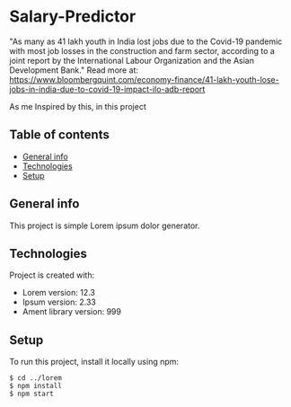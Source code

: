 # Salary-Predictor

"As many as 41 lakh youth in India lost jobs due to the Covid-19 pandemic with most job losses in the construction and farm sector, according to a joint report by the International Labour Organization and the Asian Development Bank."
Read more at: https://www.bloombergquint.com/economy-finance/41-lakh-youth-lose-jobs-in-india-due-to-covid-19-impact-ilo-adb-report

As me 
Inspired by this, in this project  
## Table of contents
* [General info](#general-info)
* [Technologies](#technologies)
* [Setup](#setup)

## General info
This project is simple Lorem ipsum dolor generator.
	
## Technologies
Project is created with:
* Lorem version: 12.3
* Ipsum version: 2.33
* Ament library version: 999
	
## Setup
To run this project, install it locally using npm:

```
$ cd ../lorem
$ npm install
$ npm start
```
